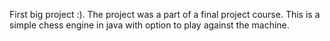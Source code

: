 First big project :).
The project was a part of a final project course.
This is a simple chess engine in java with option to play against the machine.
